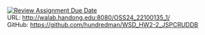 [![Review Assignment Due Date](https://classroom.github.com/assets/deadline-readme-button-22041afd0340ce965d47ae6ef1cefeee28c7c493a6346c4f15d667ab976d596c.svg)](https://classroom.github.com/a/0abxhPrq)
<br>URL: http://walab.handong.edu:8080/OSS24_22100135_1/
<br>GitHub: https://github.com/hundredman/WSD_HW2-2_JSPCRUDDB